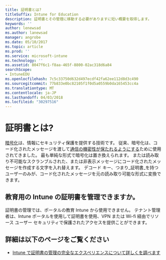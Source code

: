```yaml
---
title: 証明書とは?
titleSuffix: Intune for Education
description: 証明書とその管理に移動する必要がありますに短い概要を取得します。
keywords: ''
author: lenewsad
ms.author: lanewsad
manager: angrobe
ms.date: 05/10/2017
ms.topic: article
ms.prod: ''
ms.service: microsoft-intune
ms.technology: ''
ms.assetid: 8047f6c1-f8aa-465f-8800-02ac318d6a84
searchScope:
- IntuneEDU
ms.openlocfilehash: 7c5c33750d632d497ecdf42fa62ee112d8d3c490
ms.sourcegitcommit: 77b833e0bc82105f1f0d5a0559b0da165453cc4a
ms.translationtype: MT
ms.contentlocale: ja-JP
ms.lasthandoff: 04/03/2018
ms.locfileid: "30297516"
---
```

# <a name="what-are-certificates"></a>証明書とは?

[暗号化](https://technet.microsoft.com/library/cc962030.aspx)は、情報にセキュリティ保護を提供する技術です。 従来、暗号化は、コード化されたメッセージを渡して[通信の機密性が保たれるようにする](https://technet.microsoft.com/library/cc962019.aspx)ために使用されてきました。 最も単純な形式で暗号化は置き換えられます。 または読み取り不可能なスクランブルされた、または非表示メッセージにコード化されたメッセージを作成する文字を入れ替えます。 デコード キー、つまり_証明書_を持つユーザーのみが、コード化されたメッセージを元の読み取り可能な形式に変換できます。

## <a name="can-i-manage-certificates-in-intune-for-education"></a>教育用の Intune の証明書を管理できますか。

証明書の管理では、ポータルの教育 Intune から使用できません。 テナント管理者は、Intune ポータルを使用して証明書を使用、VPN または Wi-fi 経由でリソース ユーザー セキュリティで保護されたアクセスを提供ことができます。

## <a name="find-out-more"></a>詳細は以下のページをご覧ください

- [Intune で証明書の管理の完全なエクスペリエンスについて詳しくを調べます](https://docs.microsoft.com/intune/deploy-use/secure-resource-access-with-certificate-profiles)
